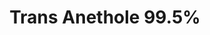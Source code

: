 ---
name: Trans Anethole 99.5%
title: Trans Anethole 99.5%
details:
  - detail:
      key: "Form"
      value: "Liquid"
  - detail:
      key: "Packaging Size"
      value: "5, 25, 200 Kg"
  - detail:
      key: "Packaging Type"
      value: "Can, Barrel"
  - detail:
      key: "Brand"
      value: "Natural Aroma"
  - detail:
      key: "Usage/Application"
      value: "Fragrance, Flavour, Pharma"
  - detail:
      key: "Formula"
      value: "C10H12O"
  - detail:
      key: "Molar mass"
      value: "148.2 g/mol"
  - detail:
      key: "Boiling point"
      value: "234 deg C"
  - detail:
      key: "Density"
      value: "998 kg/m3"
  - detail:
      key: "Purity"
      value: "99.5%"
showOnHome: false
thumbnail: https://5.imimg.com/data5/SELLER/Default/2021/12/AC/ST/VH/3823480/trans-anethole-99-5--500x500.png
productImages:
  - ""
category: natural isolates
---
